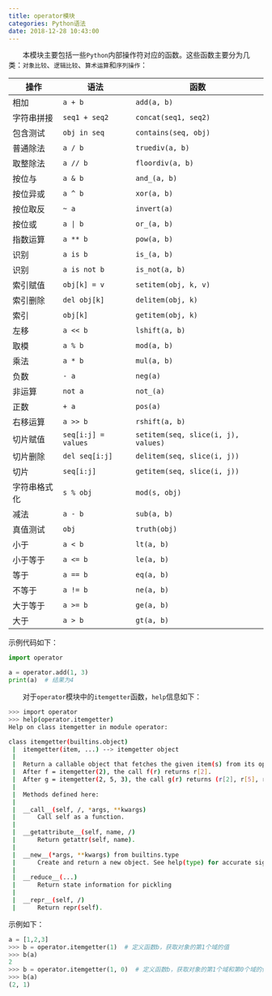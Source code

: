 ```yaml
---
title: operator模块
categories: Python语法
date: 2018-12-28 10:43:00
---
```

&emsp;&emsp;本模块主要包括一些`Python`内部操作符对应的函数。这些函数主要分为几类：`对象比较`、`逻辑比较`、`算术运算`和`序列操作`：<!--more-->

操作        | 语法                     | 函数
------------|-------------------------|----
相加        | `a + b`                 | `add(a, b)`
字符串拼接   | `seq1 + seq2`           | `concat(seq1, seq2)`
包含测试     | `obj in seq`            | `contains(seq, obj)`
普通除法     | `a / b`                 | `truediv(a, b)`
取整除法     | `a // b`                | `floordiv(a, b)`
按位与       | `a & b`                 | `and_(a, b)`
按位异或     | `a ^ b`                 | `xor(a, b)`
按位取反     | `~ a`                   | `invert(a)`
按位或       | <code>a &#124; b</code> | `or_(a, b)`
指数运算     | `a ** b`                | `pow(a, b)`
识别         | `a is b`                | `is_(a, b)`
识别         | `a is not b`            | `is_not(a, b)`
索引赋值     | `obj[k] = v`            | `setitem(obj, k, v)`
索引删除     | `del obj[k]`            | `delitem(obj, k)`
索引         | `obj[k]`                | `getitem(obj, k)`
左移         | `a << b`                | `lshift(a, b)`
取模         | `a % b`                 | `mod(a, b)`
乘法         | `a * b`                 | `mul(a, b)`
负数         | `- a`                   | `neg(a)`
非运算       | `not a`                 | `not_(a)`
正数         | `+ a`                   | `pos(a)`
右移运算     | `a >> b`                 | `rshift(a, b)`
切片赋值     | `seq[i:j] = values`      | `setitem(seq, slice(i, j), values)`
切片删除     | `del seq[i:j]`           | `delitem(seq, slice(i, j))`
切片        | `seq[i:j]`               | `getitem(seq, slice(i, j))`
字符串格式化 | `s % obj`                | `mod(s, obj)`
减法        | `a - b`                  | `sub(a, b)`
真值测试    | `obj`                    | `truth(obj)`
小于        | `a < b`                  | `lt(a, b)`
小于等于    | `a <= b`                 | `le(a, b)`
等于        | `a == b`                 | `eq(a, b)`
不等于      | `a != b`                 | `ne(a, b)`
大于等于    | `a >= b`                 | `ge(a, b)`
大于        | `a > b`                  | `gt(a, b)`

示例代码如下：

``` python
import operator

a = operator.add(1, 3)
print(a)  # 结果为4
```

&emsp;&emsp;对于`operator`模块中的`itemgetter`函数，`help`信息如下：

``` bash
>>> import operator
>>> help(operator.itemgetter)
Help on class itemgetter in module operator:

class itemgetter(builtins.object)
 |  itemgetter(item, ...) --> itemgetter object
 |
 |  Return a callable object that fetches the given item(s) from its operand.
 |  After f = itemgetter(2), the call f(r) returns r[2].
 |  After g = itemgetter(2, 5, 3), the call g(r) returns (r[2], r[5], r[3])
 |
 |  Methods defined here:
 |
 |  __call__(self, /, *args, **kwargs)
 |      Call self as a function.
 |
 |  __getattribute__(self, name, /)
 |      Return getattr(self, name).
 |
 |  __new__(*args, **kwargs) from builtins.type
 |      Create and return a new object. See help(type) for accurate signature.
 |
 |  __reduce__(...)
 |      Return state information for pickling
 |
 |  __repr__(self, /)
 |      Return repr(self).
```

示例如下：

``` python
a = [1,2,3]
>>> b = operator.itemgetter(1)  # 定义函数b，获取对象的第1个域的值
>>> b(a)
2
>>> b = operator.itemgetter(1, 0)  # 定义函数b，获取对象的第1个域和第0个域的值
>>> b(a)
(2, 1)
```